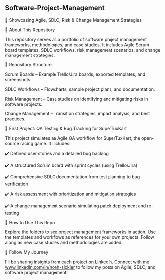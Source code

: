 ## Software-Project-Management

🚀 Showcasing Agile, SDLC, Risk & Change Management Strategies

📌 About This Repository

This repository serves as a portfolio of software project management frameworks, methodologies, and case studies. It includes Agile Scrum board templates, SDLC workflows, risk management scenarios, and change management strategies.

📂 Repository Structure

Scrum Boards – Example Trello/Jira boards, exported templates, and screenshots.

SDLC Workflows – Flowcharts, sample project plans, and documentation.

Risk Management – Case studies on identifying and mitigating risks in software projects.

Change Management – Transition strategies, impact analysis, and best practices.

📌 First Project: QA Testing & Bug Tracking for SuperTuxKart

This project simulates an Agile QA workflow for SuperTuxKart, the open-source racing game. It includes:

✔️ Defined user stories and a detailed bug backlog

✔️ A structured Scrum board with sprint cycles (using Trello/Jira)

✔️ Comprehensive SDLC documentation from test planning to bug verification

✔️ A risk assessment with prioritization and mitigation strategies

✔️ A change management scenario simulating patch deployment and re-testing

🚀 How to Use This Repo

Explore the folders to see project management frameworks in action.
Use the templates and workflows as references for your own projects.
Follow along as new case studies and methodologies are added.

📢 Follow My Journey

I'll be sharing insights from each project on LinkedIn. Connect with me www.linkedin.com/in/noah-sickler to follow my posts on Agile, SDLC, and software project management!
